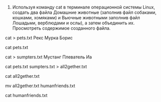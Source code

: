 1. Используя команду cat в терминале операционной системы Linux, создать
два файла Домашние животные (заполнив файл собаками, кошками,
хомяками) и Вьючные животными заполнив файл Лошадьми, верблюдами и
ослы), а затем объединить их. Просмотреть содержимое созданного файла.

cat > pets.txt
Рекс
Мурка
Борис

cat pets.txt 

cat > sumpters.txt
Мустанг
Плеватель
Иа

cat pets.txt sumpters.txt > all2gether.txt

cat all2gether.txt 

mv all2gether.txt humanfriends.txt

cat humanfriends.txt 
